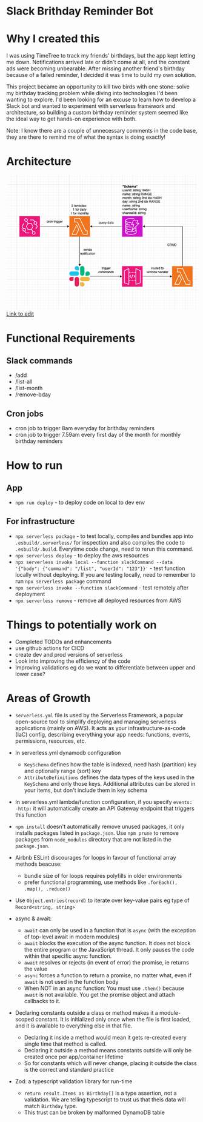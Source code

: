 # Slack Brithday Reminder Bot

# Why I created this

I was using TimeTree to track my friends' birthdays, but the app kept letting me down. Notifications arrived late or didn't come at all, and the constant ads were becoming unbearable. After missing another friend's birthday because of a failed reminder, I decided it was time to build my own solution.

This project became an opportunity to kill two birds with one stone: solve my birthday tracking problem while diving into technologies I'd been wanting to explore. I'd been looking for an excuse to learn how to develop a Slack bot and wanted to experiment with serverless framework and architecture, so building a custom birthday reminder system seemed like the ideal way to get hands-on experience with both.

Note: I know there are a couple of unnecessary comments in the code base, they are there to remind me of what the syntax is doing exactly!

# Architecture

![Architecture diagram](public/architecture.png)
[Link to edit](https://app.diagrams.net/#G1UXOuEishYcbdyUDMsKSUEiCA3ukWdwVl%23%7B%22pageId%22%3A%22okO-tkjk7Xb_Cq-q0_zo%22%7D)

# Functional Requirements

## Slack commands

- /add
- /list-all
- /list-month
- /remove-bday

## Cron jobs

- cron job to trigger 8am everyday for brithday reminders
- cron job to trigger 7.59am every first day of the month for monthly birthday reminders

# How to run

## App

- `npm run deploy` - to deploy code on local to dev env

## For infrastructure

- `npx serverless package` - to test locally, compiles and bundles app into `.esbuild/.serverless/` for inspection and also compiles the code to `.esbuild/.build`. Everytime code change, need to rerun this command.
- `npx serverless deploy` - to deploy the aws resources
- `npx serverless invoke local --function slackCommand --data '{"body": {"command": "/list", "userId": "123"}}'` - test function locally without deploying. If you are testing locally, need to remember to run `npx serverless package` command
- `npx serverless invoke --function slackCommand` - test remotely after deployment
- `npx serverless remove` - remove all deployed resources from AWS

# Things to potentially work on

- Completed TODOs and enhancements
- use github actions for CICD
- create dev and prod versions of serverless
- Look into improving the efficiency of the code
- Improving validations eg do we want to differentiate between upper and lower case?

# Areas of Growth

- `serverless.yml` file is used by the Serverless Framework, a popular open-source tool to simplify deploying and managing serverless applications (mainly on AWS). It acts as your infrastructure-as-code (IaC) config, describing everything your app needs: functions, events, permissions, resources, etc.
- In serverless.yml dynamodb configuration
  - `KeySchema` defines how the table is indexed, need hash (partition) key and optionally range (sort) key
  - `AttributeDefinitions` defines the data types of the keys used in the `KeySchema` and only those keys. Additional attributes can be stored in your items, but don't include them in key schema
- In serverless.yml lambda/function configuration, if you specify `events: -http:` it will automatically create an API Gateway endpoint that triggers this function

- `npm install` doesn't automatically remove unused packages, it only installs packages listed in `package.json`. Use `npm prune` to remove packages from `node_modules` directory that are not listed in the `package.json`.

- Airbnb ESLint discourages for loops in favour of functional array methods beacuse:
  - bundle size of for loops requires polyfills in older environments
  - prefer functional programming, use methods like `.forEach(), .map(), .reduce()`

- Use `Object.entries(record)` to iterate over key-value pairs eg type of `Record<string, string>`

- async & await:
  - `await` can only be used in a function that is `async` (with the exception of top-level await in modern modules)
  - `await` blocks the execution of the async function. It does not block the entire program or the JavaScript thread. It only pauses the code within that specific async function.
  - `await` resolves or rejects (in event of error) the promise, ie returns the value
  - `async` forces a function to return a promise, no matter what, even if `await` is not used in the function body
  - When NOT in an async function: You must use `.then()` because `await` is not available. You get the promise object and attach callbacks to it.

- Declaring constants outside a class or method makes it a module-scoped constant. It is initialized only once when the file is first loaded, and it is available to everything else in that file.
  - Declaring it inside a method would mean it gets re-created every single time that method is called.
  - Declaring it outside a method means constants outside will only be created once per app/container lifetime
  - So for constants which will never change, placing it outside the class is the correct and standard practice

- Zod: a typescript validation library for run-time
  - `return result.Items as Birthday[]` is a type assertion, not a validation. We are telling typescript to trust us that theis data will match `Birthday` type.
  - This trust can be broken by malformed DynamoDB table
